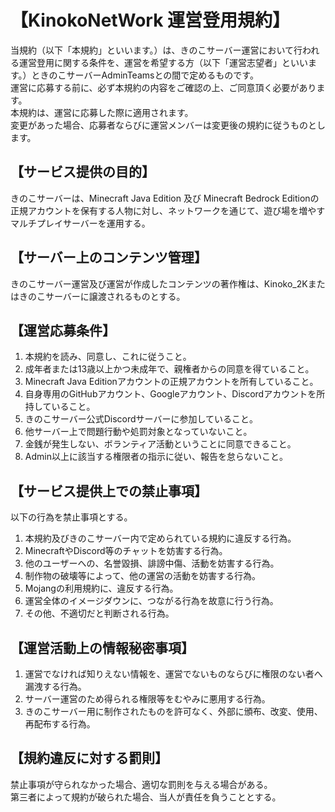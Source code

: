 # 【KinokoNetWork 運営登用規約】
当規約（以下「本規約」といいます。）は、きのこサーバー運営において行われる運営登用に関する条件を、運営を希望する方（以下「運営志望者」といいます。）ときのこサーバーAdminTeamsとの間で定めるものです。<br>
運営に応募する前に、必ず本規約の内容をご確認の上、ご同意頂く必要があります。<br>
本規約は、運営に応募した際に適用されます。<br>
変更があった場合、応募者ならびに運営メンバーは変更後の規約に従うものとします。<br>

## 【サービス提供の目的】
きのこサーバーは、Minecraft Java Edition 及び Minecraft Bedrock Editionの正規アカウントを保有する人物に対し、ネットワークを通じて、遊び場を増やすマルチプレイサーバーを運用する。

## 【サーバー上のコンテンツ管理】
きのこサーバー運営及び運営が作成したコンテンツの著作権は、Kinoko_2Kまたはきのこサーバーに譲渡されるものとする。<br>

## 【運営応募条件】
1. 本規約を読み、同意し、これに従うこと。
2. 成年者または13歳以上かつ未成年で、親権者からの同意を得ていること。
3. Minecraft Java Editionアカウントの正規アカウントを所有していること。
4. 自身専用のGitHubアカウント、Googleアカウント、Discordアカウントを所持していること。
5. きのこサーバー公式Discordサーバーに参加していること。
6. 他サーバー上で問題行動や処罰対象となっていないこと。
7. 金銭が発生しない、ボランティア活動ということに同意できること。
8. Admin以上に該当する権限者の指示に従い、報告を怠らないこと。

## 【サービス提供上での禁止事項】
以下の行為を禁止事項とする。

1. 本規約及びきのこサーバー内で定められている規約に違反する行為。
2. MinecraftやDiscord等のチャットを妨害する行為。
3. 他のユーザーへの、名誉毀損、誹謗中傷、活動を妨害する行為。
4. 制作物の破壊等によって、他の運営の活動を妨害する行為。
5. Mojangの利用規約に、違反する行為。
6. 運営全体のイメージダウンに、つながる行為を故意に行う行為。
7. その他、不適切だと判断される行為。
 

## 【運営活動上の情報秘密事項】
1. 運営でなければ知りえない情報を、運営でないものならびに権限のない者へ漏洩する行為。
2. サーバー運営のため得られる権限等をむやみに悪用する行為。
3. きのこサーバー用に制作されたものを許可なく、外部に頒布、改変、使用、再配布する行為。

## 【規約違反に対する罰則】
禁止事項が守られなかった場合、適切な罰則を与える場合がある。<br>
第三者によって規約が破られた場合、当人が責任を負うこととする。<br>
